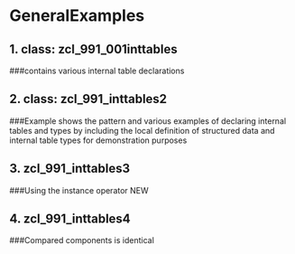 # GeneralExamples

## 1. class: zcl_991_001inttables
###contains various internal table declarations

## 2. class: zcl_991_inttables2
###Example shows the pattern and various examples of declaring internal tables and types by including the local definition of structured data and internal table types for demonstration purposes

## 3. zcl_991_inttables3
###Using the instance operator NEW

## 4. zcl_991_inttables4
###Compared components is identical

